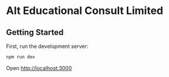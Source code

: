 # Alt Educational Consult Limited

## Getting Started

First, run the development server:

```bash
npm run dev
```

Open [http://localhost:3000](http://localhost:3000)
